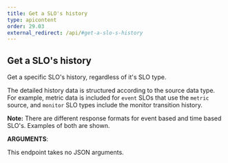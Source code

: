 ```yaml
---
title: Get a SLO's history
type: apicontent
order: 29.03
external_redirect: /api/#get-a-slo-s-history
---
```


## Get a SLO's history

Get a specific SLO's history, regardless of it's SLO type.

The detailed history data is structured according to the source data type. For example, metric data is included
for `event` SLOs that use the `metric` source, and `monitor` SLO types include the monitor transition history.

**Note:** There are different response formats for event based and time based SLO's. Examples of both are shown.

**ARGUMENTS**:

This endpoint takes no JSON arguments.
